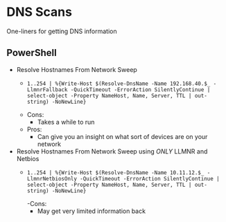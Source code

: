 # DNS Scans
One-liners for getting DNS information
## PowerShell
- Resolve Hostnames From Network Sweep
  - ```
    1..254 | %{Write-Host $(Resolve-DnsName -Name 192.168.40.$_ -LlmnrFallback -QuickTimeout -ErrorAction SilentlyContinue | select-object -Property NameHost, Name, Server, TTL | out-string) -NoNewLine}
    ```
  - Cons:
    - Takes a while to run
  - Pros:
    - Can give you an insight on what sort of devices are on your network
- Resolve Hostnames From Network Sweep using <em>ONLY</em> LLMNR and Netbios
  - ```
    1..254 | %{Write-Host $(Resolve-DnsName -Name 10.11.12.$_ -LlmnrNetbiosOnly -QuickTimeout -ErrorAction SilentlyContinue | select-object -Property NameHost, Name, Server, TTL | out-string) -NoNewLine}
    ```
    -Cons:
      - May get very limited information back
